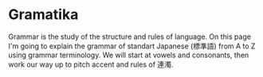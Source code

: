 # Gramatika

Grammar is the study of the structure and rules of language. On this page I'm going to explain the grammar of standart Japanese (標準語) from A to Z using grammar terminology. We will start at vowels and consonants, then work our way up to pitch accent and rules of 連濁.

